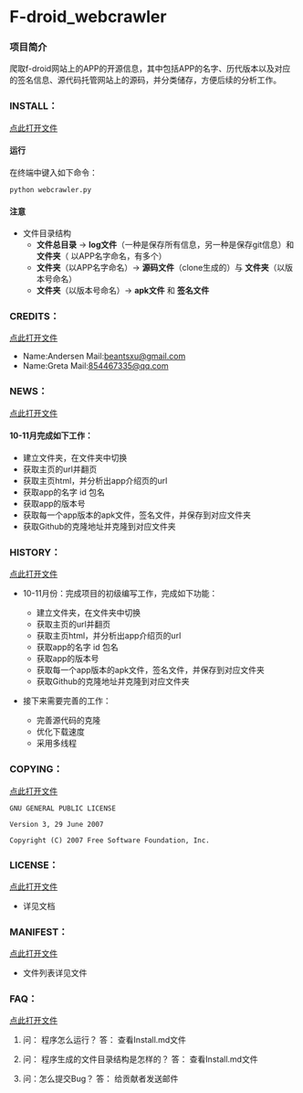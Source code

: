 # F-droid_webcrawler
### 项目简介
爬取f-droid网站上的APP的开源信息，其中包括APP的名字、历代版本以及对应的签名信息、源代码托管网站上的源码，并分类储存，方便后续的分析工作。






### INSTALL：
[点此打开文件](https://github.com/Beants/F-drdid_webcrawler/blob/master/INSTALL.md)
#### 运行
在终端中键入如下命令：

```
python webcrawler.py
```

#### 注意
* 文件目录结构
  * **文件总目录** -> **log文件**（一种是保存所有信息，另一种是保存git信息）和 **文件夹**（ 以APP名字命名，有多个）
  * **文件夹**（以APP名字命名）->   **源码文件**（clone生成的）与  **文件夹**（以版本号命名）
  * **文件夹**（以版本号命名）-> **apk文件** 和 **签名文件**

### CREDITS：
[点此打开文件](https://github.com/Beants/F-drdid_webcrawler/blob/master/CREDITS.md)


* Name:Andersen Mail:beantsxu@gmail.com
* Name:Greta    Mail:854467335@qq.com


### NEWS：
[点此打开文件](https://github.com/Beants/F-drdid_webcrawler/blob/master/NEWS.md)

#### 10-11月完成如下工作：

* 建立文件夹，在文件夹中切换
* 获取主页的url并翻页
* 获取主页html，并分析出app介绍页的url
* 获取app的名字 id 包名
* 获取app的版本号
* 获取每一个app版本的apk文件，签名文件，并保存到对应文件夹
* 获取Github的克隆地址并克隆到对应文件夹

### HISTORY：
[点此打开文件](https://github.com/Beants/F-drdid_webcrawler/blob/master/HISTORY.md)

* 10-11月份：完成项目的初级编写工作，完成如下功能：
  * 建立文件夹，在文件夹中切换
  * 获取主页的url并翻页
  * 获取主页html，并分析出app介绍页的url
  * 获取app的名字 id 包名
  * 获取app的版本号
  * 获取每一个app版本的apk文件，签名文件，并保存到对应文件夹
  * 获取Github的克隆地址并克隆到对应文件夹

* 接下来需要完善的工作：
  * 完善源代码的克隆
  * 优化下载速度
  * 采用多线程

### COPYING：
[点此打开文件](https://github.com/Beants/F-drdid_webcrawler/blob/master/COPYING.md)
```
GNU GENERAL PUBLIC LICENSE

Version 3, 29 June 2007

Copyright (C) 2007 Free Software Foundation, Inc.
```

### LICENSE：
[点此打开文件](https://github.com/Beants/F-drdid_webcrawler/blob/master/LICENSE.md)

* 详见文档

### MANIFEST：
[点此打开文件](https://github.com/Beants/F-drdid_webcrawler/blob/master/MANIFEST)

* 文件列表详见文件

### FAQ：
[点此打开文件](https://github.com/Beants/F-drdid_webcrawler/blob/master/FAQ.md)

1. 问： 程序怎么运行？
答： 查看Install.md文件

2. 问： 程序生成的文件目录结构是怎样的？
答： 查看Install.md文件

3. 问：怎么提交Bug？
答： 给贡献者发送邮件
